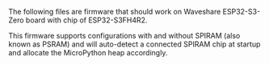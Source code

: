 The following files are firmware that should work on Waveshare ESP32-S3-Zero
board with chip of ESP32-S3FH4R2. 

This firmware supports configurations with and without SPIRAM (also known as
PSRAM) and will auto-detect a connected SPIRAM chip at startup and allocate
the MicroPython heap accordingly. 
